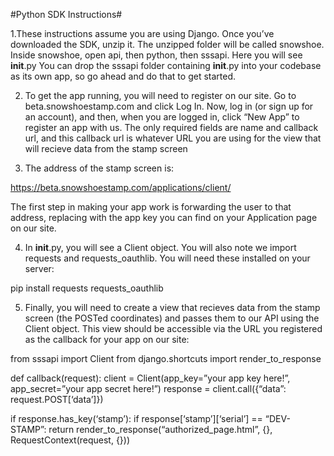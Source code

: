 
#Python SDK Instructions#

1.These instructions assume you are using Django. Once you’ve downloaded the SDK, unzip it. The unzipped folder will be called snowshoe. Inside snowshoe, open api, then python, then sssapi. Here you will see __init__.py You can drop the sssapi folder containing __init__.py into your codebase as its own app, so go ahead and do that to get started.

2. To get the app running, you will need to register on our site. Go to beta.snowshoestamp.com and click Log In. Now, log in (or sign up for an account), and then, when you are logged in, click “New App” to register an app with us. The only required fields are name and callback url, and this callback url is whatever URL you are using for the view that will recieve data from the stamp screen

3. The address of the stamp screen is:

https://beta.snowshoestamp.com/applications/client/<your app key here>

The first step in making your app work is forwarding the user to that address, replacing <your app key> with the app key you can find on your Application page on our site.

4. In __init__.py, you will see a Client object. You will also note we import requests and requests_oauthlib. You will need these installed on your server:

 pip install requests requests_oauthlib

5. Finally, you will need to create a view that recieves data from the stamp screen (the POSTed coordinates) and passes them to our API using the Client object. This view should be accessible via the URL you registered as the callback for your app on our site:

 
from sssapi import Client
from django.shortcuts import render_to_response

def callback(request):
 client = Client(app_key=”your app key here!”, app_secret=”your app secret here!”)
 response = client.call({“data”: request.POST[‘data’]})

 if response.has_key(‘stamp’):
 if response[‘stamp’][‘serial’] == “DEV-STAMP”:
 return render_to_response(“authorized_page.html”, 
 {},
 RequestContext(request, {}))

